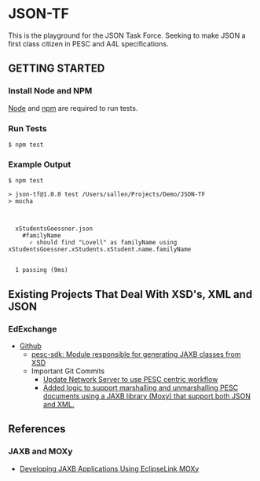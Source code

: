 # JSON-TF
This is the playground for the JSON Task Force.  Seeking to make JSON a first class citizen in PESC and A4L specifications.

## GETTING STARTED

### Install Node and NPM
[Node](https://nodejs.org/en/) and [npm](https://www.npmjs.com/get-npm) are required to run tests.

### Run Tests
```
$ npm test
```

### Example Output
```
$ npm test

> json-tf@1.0.0 test /Users/sallen/Projects/Demo/JSON-TF
> mocha



  xStudentsGoessner.json
    #familyName
      ✓ should find "Lovell" as familyName using xStudentsGoessner.xStudents.xStudent.name.familyName


  1 passing (9ms)

```

## Existing Projects That Deal With XSD's, XML and JSON
### EdExchange
* [Github](https://github.com/jhwhetstone/cdsWebserver)
    * [pesc-sdk: Module responsible for generating JAXB classes from XSD](https://github.com/jhwhetstone/cdsWebserver/tree/master/pesc-sdk)
    * Important Git Commits
        * [Update Network Server to use PESC centric workflow](https://github.com/jhwhetstone/cdsWebserver/commit/25c80625e2af8d2d89986f27ada47e02e12090a8)
        * [Added logic to support marshalling and unmarshalling PESC documents using a JAXB library (Moxy) that support both JSON and XML.](https://github.com/jhwhetstone/cdsWebserver/commit/0c46570b895de995a3b9b7bb2ed5112327f3ec40)


## References
### JAXB and MOXy
* [Developing JAXB Applications Using EclipseLink MOXy](http://www.eclipse.org/eclipselink/documentation/2.6/moxy/toc.htm)